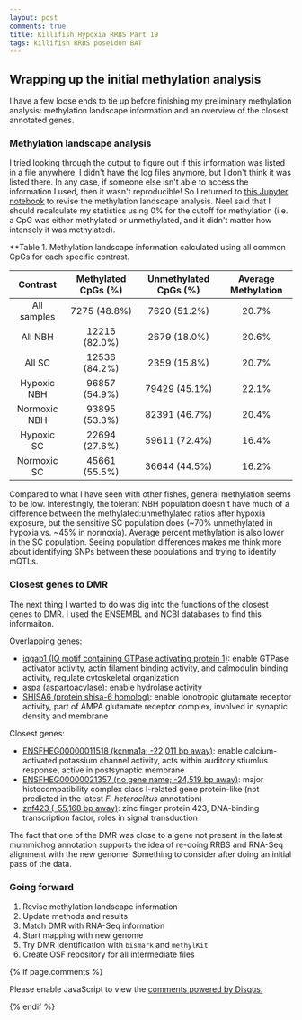 ```yaml
---
layout: post
comments: true
title: Killifish Hypoxia RRBS Part 19
tags: killifish RRBS poseidon BAT
---
```


## Wrapping up the initial methylation analysis

I have a few loose ends to tie up before finishing my preliminary methylation analysis: methylation landscape information and an overview of the closest annotated genes.

### Methylation landscape analysis

I tried looking through the output to figure out if this information was listed in a file anywhere. I didn't have the log files anymore, but I don't think it was listed there. In any case, if someone else isn't able to access the information I used, then it wasn't reproducible! So I returned to [this Jupyter notebook](https://github.com/yaaminiv/killifish-hypoxia-RRBS/blob/main/code/05-methylation-landscape-analysis.ipynb) to revise the methylation landscape analysis. Neel said that I should recalculate my statistics using 0% for the cutoff for methylation (i.e. a CpG was either methylated or unmethylated, and it didn't matter how intensely it was methylated).

**Table 1. Methylation landscape information calculated using all common CpGs for each specific contrast.

| **Contrast** | **Methylated CpGs (%)** | **Unmethylated CpGs (%)** | **Average Methylation** |
|:------------:|:-----------------------:|:-------------------------:|:-----------------------:|
|  All samples |       7275 (48.8%)      |        7620 (51.2%)       |          20.7%          |
|    All NBH   |      12216 (82.0%)      |        2679 (18.0%)       |          20.6%          |
|    All SC    |      12536 (84.2%)      |        2359 (15.8%)       |          20.7%          |
|  Hypoxic NBH |      96857 (54.9%)      |       79429 (45.1%)       |          22.1%          |
| Normoxic NBH |      93895 (53.3%)      |       82391 (46.7%)       |          20.4%          |
|  Hypoxic SC  |      22694 (27.6%)      |       59611 (72.4%)       |          16.4%          |
|  Normoxic SC |      45661 (55.5%)      |       36644 (44.5%)       |          16.2%          |

Compared to what I have seen with other fishes, general methylation seems to be low. Interestingly, the tolerant NBH population doesn't have much of a difference between the methylated:unmethylated ratios after hypoxia exposure, but the sensitive SC population does (~70% unmethylated in hypoxia vs. ~45% in normoxia). Average percent methylation is also lower in the SC population. Seeing population differences makes me think more about identifying SNPs between these populations and trying to identify mQTLs.

### Closest genes to DMR

The next thing I wanted to do was dig into the functions of the closest genes to DMR. I used the ENSEMBL and NCBI databases to find this informaiton.

Overlapping genes:

- [iqgap1 (IQ motif containing GTPase activating protein 1)](https://www.ncbi.nlm.nih.gov/gene/105938828): enable GTPase activator activity, actin filament binding activity, and calmodulin binding activity, regulate cytoskeletal organization
- [aspa (aspartoacylase)](https://www.ncbi.nlm.nih.gov/gene/105932199): enable hydrolase activity
- [SHISA6 (protein shisa-6 homolog)](https://www.ncbi.nlm.nih.gov/gene/388336): enable ionotropic glutamate receptor activity, part of AMPA glutamate receptor complex, involved in synaptic density and membrane

Closest genes:

- [ENSFHEG00000011518 (kcnma1a; -22,011 bp away)](https://www.ncbi.nlm.nih.gov/gene/568554/): enable calcium-activated potassium channel activity, acts within auditory stiumlus response, active in postsynaptic membrane
- [ENSFHEG00000021357 (no gene name; -24,519 bp away)](https://www.ncbi.nlm.nih.gov/gene/105922866): major histocompatibility complex class I-related gene protein-like (not predicted in the latest *F. heteroclitus* annotation)
- [znf423 (-55,168 bp away)](https://www.ncbi.nlm.nih.gov/gtr/genes/23090/): zinc finger protein 423, DNA-binding transcription factor, roles in signal transduction

The fact that one of the DMR was close to a gene not present in the latest mummichog annotation supports the idea of re-doing RRBS and RNA-Seq alignment with the new genome! Something to consider after doing an initial pass of the data.

### Going forward

1. Revise methylation landscape information
1. Update methods and results
3. Match DMR with RNA-Seq information
2. Start mapping with new genome
2. Try DMR identification with `bismark` and `methylKit`
6. Create OSF repository for all intermediate files

{% if page.comments %}

<div id="disqus_thread"></div>
<script>

/**
*  RECOMMENDED CONFIGURATION VARIABLES: EDIT AND UNCOMMENT THE SECTION BELOW TO INSERT DYNAMIC VALUES FROM YOUR PLATFORM OR CMS.
*  LEARN WHY DEFINING THESE VARIABLES IS IMPORTANT: https://disqus.com/admin/universalcode/#configuration-variables*/
/*
var disqus_config = function () {
this.page.url = PAGE_URL;  // Replace PAGE_URL with your page's canonical URL variable
this.page.identifier = PAGE_IDENTIFIER; // Replace PAGE_IDENTIFIER with your page's unique identifier variable
};
*/
(function() { // DON'T EDIT BELOW THIS LINE
var d = document, s = d.createElement('script');
s.src = 'https://the-responsible-grad-student.disqus.com/embed.js';
s.setAttribute('data-timestamp', +new Date());
(d.head || d.body).appendChild(s);
})();
</script>
<noscript>Please enable JavaScript to view the <a href="https://disqus.com/?ref_noscript">comments powered by Disqus.</a></noscript>

{% endif %}

<script id="dsq-count-scr" src="//the-responsible-grad-student.disqus.com/count.js" async></script>
